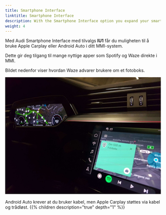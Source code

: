 ```yaml
---
title: Smartphone Interface
linktitle: Smartphone Interface
description: With the Smartphone Interface option you expand your smartphone in to the MMI system
weight: 4
---
```


Med Audi Smartphone Interface med tilvalgs **IU1** får du muligheten til å bruke Apple Carplay eller Android Auto i ditt MMI-system.

Dette gir deg tilgang til mange nyttige apper som Spotify og Waze direkte i MMI.

Bildet nedenfor viser hvordan Waze advarer brukere om et fotoboks.

![Speedcam](speedcam.jpeg "Android Auto med Waze advarsel om hastighetskamera")

Android Auto krever at du bruker kabel, men Apple Carplay støttes via kabel og trådløst.
{{% children description="true" depth="1" %}}
